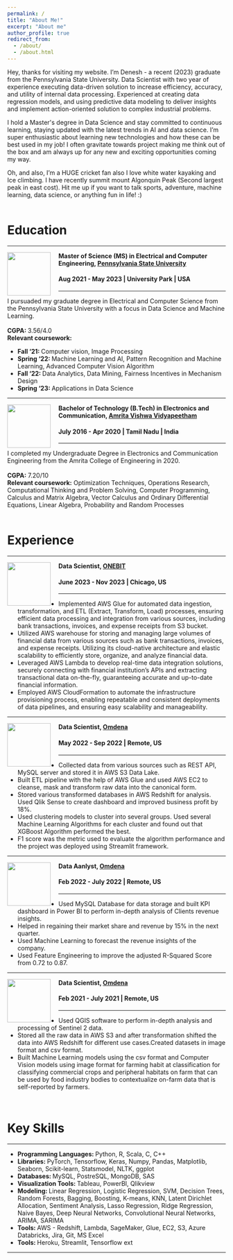 ```yaml
---
permalink: /
title: "About Me!"
excerpt: "About me"
author_profile: true
redirect_from: 
  - /about/
  - /about.html
---
```

Hey, thanks for visiting my website. I’m Denesh - a recent (2023) graduate from the Pennsylvania State University. Data Scientist with two year of experience executing data-driven solution to increase efficiency, accuracy, and utility of internal data processing. Experienced at creating data regression models, and using predictive data modeling to deliver insights and implement action-oriented solution to complex industrial problems.

I hold a Master's degree in Data Science and stay committed to continuous learning, staying updated with the latest trends in AI and data science. I’m super enthusiastic about learning new technologies and how these can be best used in my job! I often gravitate towards project making me think out of the box and am always up for any new and exciting opportunities coming my way.

Oh, and also, I’m a HUGE cricket fan also I love white water kayaking and Ice climbing. I have recently summit mount Algonquin Peak (Second largest peak in east cost). Hit me up if you want to talk sports, adventure, machine learning, data science, or anything fun in life! :) 
<br> <br>
# Education
-----
<img align="left" height="100" width="100" src="http://deneshkumarmn.github.io/ds/images/pennstate.png" style="padding-right:15px">

**Master of Science (MS) in Electrical and Computer Engineering, [Pennsylvania State University](https://www.psu.edu/)**
#### Aug 2021 - May 2023 | University Park | USA

-----
I pursuaded my graduate degree in Electrical and Computer Science from the Pennsylvania State University with a focus in Data Science and Machine Learning. <br> <br>
<strong>CGPA: </strong> 3.56/4.0 <br>
<strong>Relevant coursework:</strong>
* <strong>Fall ‘21: </strong>Computer vision, Image Processing <br>
* <strong>Spring ‘22: </strong>Machine Learning and AI, Pattern Recognition and Machine Learning, Advanced Computer Vision Algorithm <br>
* <strong>Fall ‘22: </strong>Data Analytics, Data Mining, Fairness Incentives in Mechanism Design <br>
* <strong>Spring ‘23: </strong>Applications in Data Science  <br>

-----
<img align="left" height="100" width="100" src="http://deneshkumarmn.github.io/ds/images/amrita.png" style="padding-right:15px">

**Bachelor of Technology (B.Tech) in Electronics and Communication, [Amrita Vishwa Vidyapeetham](https://www.amrita.edu/)**
#### July 2016 - Apr 2020 | Tamil Nadu | India

-----
I completed my Undergraduate Degree in Electronics and Communication Engineering from the Amrita College of Engineering in 2020. <br> <br>
<strong>CGPA:</strong> 7.20/10 <br> 
<strong>Relevant coursework:</strong> Optimization Techniques, Operations Research, Computational Thinking and Problem Solving, Computer Programming, Calculus and Matrix Algebra, Vector Calculus and Ordinary Differential Equations, Linear Algebra, Probability and Random Processes<br>
<br>
# Experience
-----
<img align="left" height="100" width="100" src="http://deneshkumarmn.github.io/ds/images/onebit.png" style="padding-right:15px">

**Data Scientist, [ONEBIT](https://onebitapp.com/)** 
#### June 2023 - Nov 2023 | Chicago, US
----- 
*	Implemented AWS Glue for automated data ingestion, transformation, and ETL (Extract, Transform, Load) processes, ensuring efficient data processing and integration from various sources, including bank transactions, invoices, and
expense receipts from S3 bucket.
*	Utilized AWS warehouse for storing and managing large volumes of financial data from various sources such as bank
transactions, invoices, and expense receipts. Utilizing its cloud-native architecture and elastic scalability to efficiently store, organize, and analyze financial data.
*	Leveraged AWS Lambda to develop real-time data integration solutions, securely connecting with financial institution’s
APIs and extracting transactional data on-the-fly, guaranteeing accurate and up-to-date financial information.
*	Employed AWS CloudFormation to automate the infrastructure provisioning process, enabling repeatable and consistent
deployments of data pipelines, and ensuring easy scalability and manageability.

-----
<img align="left" height="100" width="100" src="http://deneshkumarmn.github.io/ds/images/omdena.png" style="padding-right:15px">

**Data Scientist, [Omdena](https://omdena.com/)**
#### May 2022 - Sep 2022 | Remote, US
-----
*	Collected data from various sources such as REST API, MySQL server and stored it in AWS S3 Data Lake.
*	Built ETL pipeline with the help of AWS Glue and used AWS EC2 to cleanse, mask and transform raw data into the
canonical form.
*	Stored various transformed databases in AWS Redshift for analysis. Used Qlik Sense to create dashboard and improved
business profit by 18%.
* Used clustering models to cluster into several groups. Used several Machine Learning Algorithms for each cluster and
found out that XGBoost Algorithm performed the best.
* F1 score was the metric used to evaluate the algorithm performance and the project was deployed using Streamlit
framework.
-----
<img align="left" height="100" width="100" src="http://deneshkumarmn.github.io/ds/images/omdena.png" style="padding-right:15px">

**Data Aanlyst, [Omdena](https://omdena.com/)** 
#### Feb 2022 - July 2022 | Remote, US
-----
*	Used MySQL Database for data storage and built KPI dashboard in Power BI to perform in-depth analysis of Clients revenue insights.
*	Helped in regaining their market share and revenue by 15% in the next quarter.
* Used Machine Learning to forecast the revenue insights of the company.
* Used Feature Engineering to improve the adjusted R-Squared Score from 0.72 to 0.87.

-----
<img align="left" height="100" width="100" src="http://deneshkumarmn.github.io/ds/images/omdena.png" style="padding-right:15px">

**Data Scientist, [Omdena](https://omdena.com/)** 
#### Feb 2021 - July 2021 | Remote, US
-----
*	Used QGIS software to perform in-depth analysis and processing of Sentinel 2 data.
*	Stored all the raw data in AWS S3 and after transformation shifted the data into AWS Redshift for different use
cases.Created datasets in image format and csv format.
* Built Machine Learning models using the csv format and Computer Vision models using image format for farming habit
at classification for classifying commercial crops and peripheral habitats on farm that can be used by food industry bodies to contextualize on-farm data that is self-reported by farmers.
<br>

# Key Skills
----
* <strong> Programming Languages: </strong> Python, R, Scala, C, C++ <br>
* <strong> Libraries: </strong> PyTorch, Tensorflow, Keras, Numpy, Pandas, Matplotlib, Seaborn, Scikit-learn, Statsmodel, NLTK, ggplot <br>
* <strong> Databases: </strong> MySQL, PostreSQL, MongoDB, SAS <br>
* <strong> Visualization Tools: </strong> Tableau, PowerBI, Qlikview <br>
* <strong> Modeling: </strong> Linear Regression, Logistic Regression, SVM, Decision Trees, Random Forests, Bagging, Boosting, K-means, KNN, Latent Dirichlet Allocation, Sentiment Analysis, Lasso Regression, Ridge Regression, Naive Bayes, Deep Neural Networks, Convolutional Neural Networks, ARIMA, SARIMA <br>
* <strong> Tools: </strong> AWS - Redshift, Lambda, SageMaker, Glue, EC2, S3, Azure Databricks, Jira, Git, MS Excel <br>
* <strong> Tools: </strong> Heroku, Streamlit, Tensorflow ext  
----
